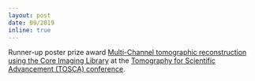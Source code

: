 ```yaml
---
layout: post
date: 09/2019
inline: true
---
```


Runner-up poster prize award [Multi-Channel tomographic reconstruction using the Core Imaging Library](../assets/img/tosca_2019_poster_prize.pdf) at the [Tomography for Scientific Advancement (TOSCA) conference](https://www.southampton.ac.uk/muvis/media-activities/tosca2019-southampton.page).